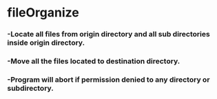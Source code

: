 # fileOrganize
### -Locate all files from origin directory and all sub directories inside origin directory.
### -Move all the files located to destination directory.
### -Program will abort if permission denied to any directory or subdirectory.
